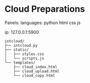 # Cloud Preparations
Panels:
  languages:
     python
     html
     css
     js
   
   ip:
     127.0.0.1:5900
````
intcloud/
├── intcloud.py
├── static/
│   ├── styles.css
│   └── scripts.js
└── templates/
    ├── cloud_index.html
    ├── cloud_upload.html
    └── cloud_copy.html
````
